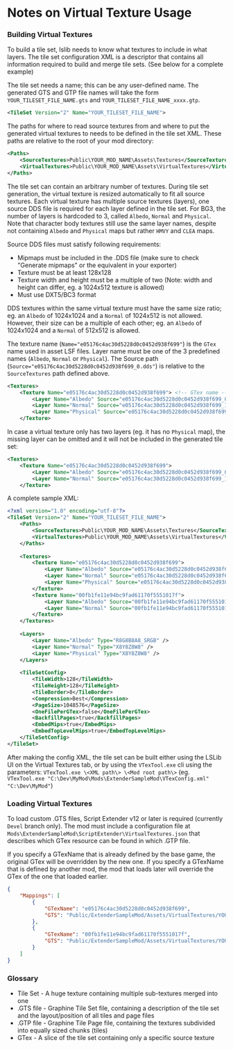# Notes on Virtual Texture Usage

### Building Virtual Textures

To build a tile set, lslib needs to know what textures to include in what layers. The tile set configuration XML is a descriptor that contains all information required to build and merge tile sets. (See below for a complete example)

The tile set needs a name; this can be any user-defined name. The generated GTS and GTP file names will take the form `YOUR_TILESET_FILE_NAME.gts` and `YOUR_TILESET_FILE_NAME_xxxx.gtp`.
```xml
<TileSet Version="2" Name="YOUR_TILESET_FILE_NAME">
```

The paths for where to read source textures from and where to put the generated virtual textures to needs to be defined in the tile set XML. These paths are relative to the root of your mod directory:
```xml
<Paths>
	<SourceTextures>Public\YOUR_MOD_NAME\Assets\Textures</SourceTextures>
	<VirtualTextures>Public\YOUR_MOD_NAME\Assets\VirtualTextures</VirtualTextures>
</Paths>
```

The tile set can contain an arbitrary number of textures. During tile set generation, the virtual texture is resized automatically to fit all source textures.
Each virtual texture has multiple source textures (layers), one source DDS file is required for each layer defined in the tile set. 
For BG3, the number of layers is hardcoded to 3, called `Albedo`, `Normal` and `Physical`. Note that character body textures still use the same layer names, despite not containing `Albedo` and `Physical` maps but rather `HMVY` and `CLEA` maps.

Source DDS files must satisfy following requirements:
 - Mipmaps must be included in the .DDS file (make sure to check "Generate mipmaps" or the equivalent in your exporter)
 - Texture must be at least 128x128
 - Texture width and height must be a multiple of two (Note: width and height can differ, eg. a 1024x512 texture is allowed)
 - Must use DXT5/BC3 format

DDS textures within the same virtual texture must have the same size ratio; eg. an `Albedo` of 1024x1024 and a `Normal` of 1024x512 is not allowed. However, their size can be a multiple of each other; eg. an `Albedo` of 1024x1024 and a `Normal` of 512x512 is allowed.

The texture name (`Name="e05176c4ac30d5228d0c0452d938f699"`) is the `GTex` name used in asset LSF files.
Layer name must be one of the 3 predefined names (`Albedo`, `Normal` or `Physical`).
The Source path (`Source="e05176c4ac30d5228d0c0452d938f699_0.dds"`) is relative to the `SourceTextures` path defined above.

```xml
<Textures>
	<Texture Name="e05176c4ac30d5228d0c0452d938f699"> <!-- GTex name -->
		<Layer Name="Albedo" Source="e05176c4ac30d5228d0c0452d938f699_0.dds" />
		<Layer Name="Normal" Source="e05176c4ac30d5228d0c0452d938f699_1.dds" />
		<Layer Name="Physical" Source="e05176c4ac30d5228d0c0452d938f699_2.dds" />
	</Texture>
```

In case a virtual texture only has two layers (eg. it has no `Physical` map), the missing layer can be omitted and it will not be included in the generated tile set:
```xml
<Textures>
	<Texture Name="e05176c4ac30d5228d0c0452d938f699">
		<Layer Name="Albedo" Source="e05176c4ac30d5228d0c0452d938f699_0.dds" />
		<Layer Name="Normal" Source="e05176c4ac30d5228d0c0452d938f699_1.dds" />
	</Texture>
```

A complete sample XML:
```xml
<?xml version="1.0" encoding="utf-8"?>
<TileSet Version="2" Name="YOUR_TILESET_FILE_NAME">
	<Paths>
		<SourceTextures>Public\YOUR_MOD_NAME\Assets\Textures</SourceTextures>
		<VirtualTextures>Public\YOUR_MOD_NAME\Assets\VirtualTextures</VirtualTextures>
	</Paths>
	
	<Textures>
		<Texture Name="e05176c4ac30d5228d0c0452d938f699">
			<Layer Name="Albedo" Source="e05176c4ac30d5228d0c0452d938f699_0.dds" />
			<Layer Name="Normal" Source="e05176c4ac30d5228d0c0452d938f699_1.dds" />
			<Layer Name="Physical" Source="e05176c4ac30d5228d0c0452d938f699_2.dds" />
		</Texture>
		<Texture Name="00fb1fe11e94bc9fad61170f5551017f">
			<Layer Name="Albedo" Source="00fb1fe11e94bc9fad61170f5551017f_0.dds" />
			<Layer Name="Normal" Source="00fb1fe11e94bc9fad61170f5551017f_1.dds" />
		</Texture>
	</Textures>
	
	<Layers>
		<Layer Name="Albedo" Type="R8G8B8A8_SRGB" />
		<Layer Name="Normal" Type="X8Y8Z8W8" />
		<Layer Name="Physical" Type="X8Y8Z8W8" />
	</Layers>
	
	<TileSetConfig>
		<TileWidth>128</TileWidth>
		<TileHeight>128</TileHeight>
		<TileBorder>8</TileBorder>
		<Compression>Best</Compression>
		<PageSize>1048576</PageSize>
		<OneFilePerGTex>false</OneFilePerGTex>
		<BackfillPages>true</BackfillPages>
		<EmbedMips>true</EmbedMips>
		<EmbedTopLevelMips>true</EmbedTopLevelMips>
	</TileSetConfig>
</TileSet>
```

After making the config XML, the tile set can be built either using the LSLib UI on the Virtual Textures tab, or by using the `VTexTool.exe` cli using the parameters:
`VTexTool.exe \<XML path\> \<Mod root path\>`
(eg. `VTexTool.exe "C:\Dev\MyMod\Mods\ExtenderSampleMod\VTexConfig.xml" "C:\Dev\MyMod"`)

### Loading Virtual Textures

To load custom .GTS files, Script Extender v12 or later is required (currently `Devel` branch only).
The mod must include a configuration file at `Mods\ExtenderSampleMod\ScriptExtender\VirtualTextures.json` that describes which GTex resource can be found in which .GTP file.

If you specify a GTexName that is already defined by the base game, the original GTex will be overridden by the new one.
If you specify a GTexName that is defined by another mod, the mod that loads later will override the GTex of the one that loaded earlier.

```json
{
    "Mappings": [
        {
            "GTexName": "e05176c4ac30d5228d0c0452d938f699",
            "GTS": "Public/ExtenderSampleMod/Assets/VirtualTextures/YOUR_TILESET_FILE_NAME.gts"
        },
        {
            "GTexName": "00fb1fe11e94bc9fad61170f5551017f",
            "GTS": "Public/ExtenderSampleMod/Assets/VirtualTextures/YOUR_TILESET_FILE_NAME.gts"
        }
    ]
}
```

### Glossary

 - Tile Set - A huge texture containing multiple sub-textures merged into one
 - .GTS file - Graphine Tile Set file, containing a description of the tile set and the layout/position of all tiles and page files
 - .GTP file - Graphine Tile Page file, containing the textures subdivided into equally sized chunks (tiles)
 - GTex - A slice of the tile set containing only a specific source texture
